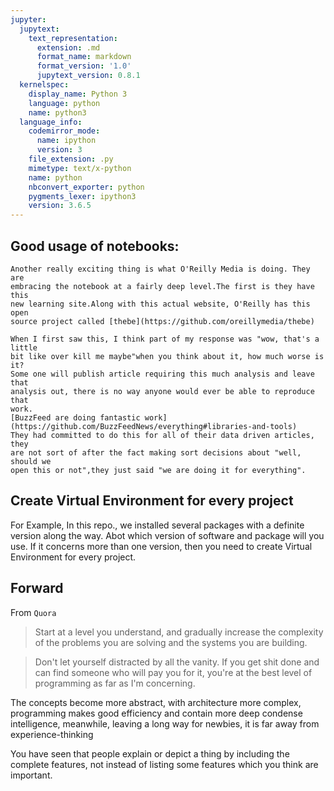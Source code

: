```yaml
---
jupyter:
  jupytext:
    text_representation:
      extension: .md
      format_name: markdown
      format_version: '1.0'
      jupytext_version: 0.8.1
  kernelspec:
    display_name: Python 3
    language: python
    name: python3
  language_info:
    codemirror_mode:
      name: ipython
      version: 3
    file_extension: .py
    mimetype: text/x-python
    name: python
    nbconvert_exporter: python
    pygments_lexer: ipython3
    version: 3.6.5
---
```

## Good usage of notebooks:

    Another really exciting thing is what O'Reilly Media is doing. They are
    embracing the notebook at a fairly deep level.The first is they have this
    new learning site.Along with this actual website, O'Reilly has this open
    source project called [thebe](https://github.com/oreillymedia/thebe)

    When I first saw this, I think part of my response was "wow, that's a little
    bit like over kill me maybe"when you think about it, how much worse is it?
    Some one will publish article requiring this much analysis and leave that
    analysis out, there is no way anyone would ever be able to reproduce that
    work.
    [BuzzFeed are doing fantastic work](https://github.com/BuzzFeedNews/everything#libraries-and-tools)
    They had committed to do this for all of their data driven articles, they
    are not sort of after the fact making sort decisions about "well, should we
    open this or not",they just said "we are doing it for everything".

## Create Virtual Environment for every project

For Example, In this repo., we installed several packages with a definite version along the way.
Abot which version of software and package will you use. If it concerns more than one version, then
you need to create Virtual Environment for every project.


## Forward

From `Quora`
> Start at a level you understand, and gradually increase the complexity of the problems you are solving and the systems you are building.

> Don't let yourself distracted by all the vanity. If you get shit done and can find someone who will pay you for it, you're at the best level of programming as far as I'm concerning.

The concepts become more abstract, with architecture more complex, programming makes good efficiency and contain more deep condense intelligence, meanwhile, leaving a long way for newbies, it is far away from experience-thinking


You have seen that people explain or depict a thing by including the complete features, not instead of listing some features which you think are important.  
